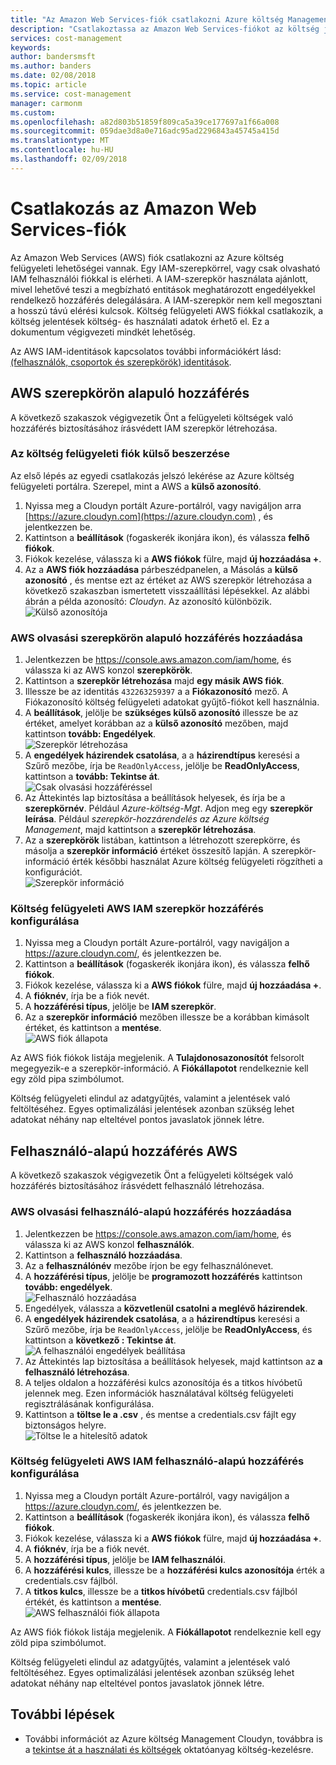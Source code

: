 ```yaml
---
title: "Az Amazon Web Services-fiók csatlakozni Azure költség Management |} Microsoft Docs"
description: "Csatlakoztassa az Amazon Web Services-fiókot az költség jelentések költség- és használati adatainak megtekintéséhez."
services: cost-management
keywords: 
author: bandersmsft
ms.author: banders
ms.date: 02/08/2018
ms.topic: article
ms.service: cost-management
manager: carmonm
ms.custom: 
ms.openlocfilehash: a82d803b51859f809ca5a39ce177697a1f66a008
ms.sourcegitcommit: 059dae3d8a0e716adc95ad2296843a45745a415d
ms.translationtype: MT
ms.contentlocale: hu-HU
ms.lasthandoff: 02/09/2018
---
```

# <a name="connect-an-amazon-web-services-account"></a>Csatlakozás az Amazon Web Services-fiók

Az Amazon Web Services (AWS) fiók csatlakozni az Azure költség felügyeleti lehetőségei vannak. Egy IAM-szerepkörrel, vagy csak olvasható IAM felhasználói fiókkal is elérheti. A IAM-szerepkör használata ajánlott, mivel lehetővé teszi a megbízható entitások meghatározott engedélyekkel rendelkező hozzáférés delegálására. A IAM-szerepkör nem kell megosztani a hosszú távú elérési kulcsok. Költség felügyeleti AWS fiókkal csatlakozik, a költség jelentések költség- és használati adatok érhető el. Ez a dokumentum végigvezeti mindkét lehetőség.

Az AWS IAM-identitások kapcsolatos további információkért lásd: [(felhasználók, csoportok és szerepkörök) identitások](https://docs.aws.amazon.com/IAM/latest/UserGuide/id.html).

## <a name="aws-role-based-access"></a>AWS szerepkörön alapuló hozzáférés

A következő szakaszok végigvezetik Önt a felügyeleti költségek való hozzáférés biztosításához írásvédett IAM szerepkör létrehozása.

### <a name="get-your-cost-management-account-external-id"></a>Az költség felügyeleti fiók külső beszerzése

Az első lépés az egyedi csatlakozás jelszó lekérése az Azure költség felügyeleti portálra. Szerepel, mint a AWS a **külső azonosító**.

1. Nyissa meg a Cloudyn portált Azure-portálról, vagy navigáljon arra [https://azure.cloudyn.com](https://azure.cloudyn.com) , és jelentkezzen be.
2. Kattintson a **beállítások** (fogaskerék ikonjára ikon), és válassza **felhő fiókok**.
3. Fiókok kezelése, válassza ki a **AWS fiókok** fülre, majd **új hozzáadása +**.
4. Az a **AWS fiók hozzáadása** párbeszédpanelen, a Másolás a **külső azonosító** , és mentse ezt az értéket az AWS szerepkör létrehozása a következő szakaszban ismertetett visszaállítási lépésekkel. Az alábbi ábrán a példa azonosító: _Cloudyn_. Az azonosító különbözik.  
    ![Külső azonosítója](./media/connect-aws-account/external-id.png)

### <a name="add-aws-read-only-role-based-access"></a>AWS olvasási szerepkörön alapuló hozzáférés hozzáadása

1. Jelentkezzen be https://console.aws.amazon.com/iam/home, és válassza ki az AWS konzol **szerepkörök**.
2. Kattintson a **szerepkör létrehozása** majd **egy másik AWS fiók**.
3. Illessze be az identitás `432263259397` a a **Fiókazonosító** mező. A Fiókazonosító költség felügyeleti adatokat gyűjtő-fiókot kell használnia.
4. A **beállítások**, jelölje be **szükséges külső azonosító** illessze be az értéket, amelyet korábban az a **külső azonosító** mezőben, majd kattintson **tovább: Engedélyek**.  
    ![Szerepkör létrehozása](./media/connect-aws-account/create-role01.png)
5. A **engedélyek házirendek csatolása**, a a **házirendtípus** keresési a Szűrő mezőbe, írja be `ReadOnlyAccess`, jelölje be **ReadOnlyAccess**, kattintson a **tovább: Tekintse át**.  
    ![Csak olvasási hozzáféréssel](./media/connect-aws-account/readonlyaccess.png)
6. Az Áttekintés lap biztosítása a beállítások helyesek, és írja be a **szerepkörnév**. Például *Azure-költség-Mgt*. Adjon meg egy **szerepkör leírása**. Például _szerepkör-hozzárendelés az Azure költség Management_, majd kattintson a **szerepkör létrehozása**.
7. Az a **szerepkörök** listában, kattintson a létrehozott szerepkörre, és másolja a **szerepkör információ** értéket összesítő lapján. A szerepkör-információ érték későbbi használat Azure költség felügyeleti rögzítheti a konfigurációt.  
    ![Szerepkör információ](./media/connect-aws-account/role-arn.png)

### <a name="configure-aws-iam-role-access-in-cost-management"></a>Költség felügyeleti AWS IAM szerepkör hozzáférés konfigurálása

1. Nyissa meg a Cloudyn portált Azure-portálról, vagy navigáljon a https://azure.cloudyn.com/, és jelentkezzen be.
2. Kattintson a **beállítások** (fogaskerék ikonjára ikon), és válassza **felhő fiókok**.
3. Fiókok kezelése, válassza ki a **AWS fiókok** fülre, majd **új hozzáadása +**.
4. A **fióknév**, írja be a fiók nevét.
5. A **hozzáférési típus**, jelölje be **IAM szerepkör**.
6. Az a **szerepkör információ** mezőben illessze be a korábban kimásolt értéket, és kattintson a **mentése**.  
    ![AWS fiók állapota](./media/connect-aws-account/aws-account-status01.png)

Az AWS fiók fiókok listája megjelenik. A **Tulajdonosazonosítót** felsorolt megegyezik-e a szerepkör-információ. A **Fiókállapotot** rendelkeznie kell egy zöld pipa szimbólumot.

Költség felügyeleti elindul az adatgyűjtés, valamint a jelentések való feltöltéséhez. Egyes optimalizálási jelentések azonban szükség lehet adatokat néhány nap elteltével pontos javaslatok jönnek létre.

## <a name="aws-user-based-access"></a>Felhasználó-alapú hozzáférés AWS

A következő szakaszok végigvezetik Önt a felügyeleti költségek való hozzáférés biztosításához írásvédett felhasználó létrehozása.

### <a name="add-aws-read-only-user-based-access"></a>AWS olvasási felhasználó-alapú hozzáférés hozzáadása

1. Jelentkezzen be https://console.aws.amazon.com/iam/home, és válassza ki az AWS konzol **felhasználók**.
2. Kattintson a **felhasználó hozzáadása**.
3. Az a **felhasználónév** mezőbe írjon be egy felhasználónevet.
4. A **hozzáférési típus**, jelölje be **programozott hozzáférés** kattintson **tovább: engedélyek**.  
    ![Felhasználó hozzáadása](./media/connect-aws-account/add-user01.png)
5. Engedélyek, válassza a **közvetlenül csatolni a meglévő házirendek**.
6. A **engedélyek házirendek csatolása**, a a **házirendtípus** keresési a Szűrő mezőbe, írja be `ReadOnlyAccess`, jelölje be **ReadOnlyAccess**, és kattintson a **következő : Tekintse át**.  
    ![A felhasználói engedélyek beállítása](./media/connect-aws-account/set-permission-for-user.png)
7. Az Áttekintés lap biztosítása a beállítások helyesek, majd kattintson az **a felhasználó létrehozása**.
8. A teljes oldalon a hozzáférési kulcs azonosítója és a titkos hívóbetű jelennek meg. Ezen információk használatával költség felügyeleti regisztrálásának konfigurálása.
9. Kattintson a **töltse le a .csv** , és mentse a credentials.csv fájlt egy biztonságos helyre.  
    ![Töltse le a hitelesítő adatok](./media/connect-aws-account/download-csv.png)


### <a name="configure-aws-iam-user-based-access-in-cost-management"></a>Költség felügyeleti AWS IAM felhasználó-alapú hozzáférés konfigurálása

1. Nyissa meg a Cloudyn portált Azure-portálról, vagy navigáljon a https://azure.cloudyn.com/, és jelentkezzen be.
2. Kattintson a **beállítások** (fogaskerék ikonjára ikon), és válassza **felhő fiókok**.
3. Fiókok kezelése, válassza ki a **AWS fiókok** fülre, majd **új hozzáadása +**.
4. A **fióknév**, írja be a fiók nevét.
5. A **hozzáférési típus**, jelölje be **IAM felhasználói**.
6. A **hozzáférési kulcs**, illessze be a **hozzáférési kulcs azonosítója** érték a credentials.csv fájlból.
7. A **titkos kulcs**, illessze be a **titkos hívóbetű** credentials.csv fájlból értékét, és kattintson a **mentése**.  
    ![AWS felhasználói fiók állapota](./media/connect-aws-account/aws-user-account-status.png)

Az AWS fiók fiókok listája megjelenik. A **Fiókállapotot** rendelkeznie kell egy zöld pipa szimbólumot.

Költség felügyeleti elindul az adatgyűjtés, valamint a jelentések való feltöltéséhez. Egyes optimalizálási jelentések azonban szükség lehet adatokat néhány nap elteltével pontos javaslatok jönnek létre.

## <a name="next-steps"></a>További lépések

- További információt az Azure költség Management Cloudyn, továbbra is a [tekintse át a használati és költségek](tutorial-review-usage.md) oktatóanyag költség-kezelésre.
